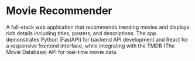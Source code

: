 # Movie Recommender
A full-stack web application that recommends trending movies and displays rich details including titles, posters, and descriptions. The app demonstrates Python (FastAPI) for backend API development and React for a responsive frontend interface, while integrating with the TMDB (The Movie Database) API for real-time movie data.
